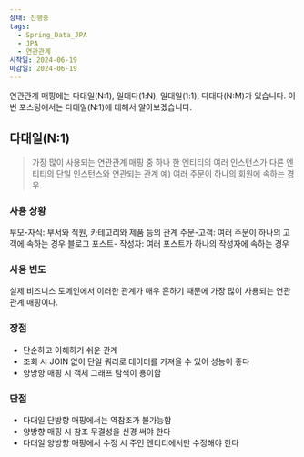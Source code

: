 ```yaml
---
상태: 진행중
tags:
  - Spring_Data_JPA
  - JPA
  - 연관관계
시작일: 2024-06-19
마감일: 2024-06-19
---
```

연관관계 매핑에는 다대일(N:1), 일대다(1:N), 일대일(1:1), 다대다(N:M)가 있습니다. 이번 포스팅에서는 다대일(N:1)에 대해서 알아보겠습니다.

## 다대일(N:1)
>가장 많이 사용되는 연관관계 매핑 중 하나
>한 엔티티의 여러 인스턴스가 다른 엔티티의 단일 인스턴스와 연관되는 관계
>예) 여러 주문이 하나의 회원에 속하는 경우


### 사용 상황
부모-자식: 부서와 직원, 카테고리와 제품 등의 관계
주문-고객: 여러 주문이 하나의 고객에 속하는 경우
블로그 포스트- 작성자: 여러 포스트가 하나의 작성자에 속하는 경우

### 사용 빈도
실제 비즈니스 도메인에서 이러한 관계가 매우 흔하기 때문에 가장 많이 사용되는 연관관계 매핑이다.

### 장점
- 단순하고 이해하기 쉬운 관계
- 조회 시 JOIN 없이 단일 쿼리로 데이터를 가져올 수 있어 성능이 좋다
- 양방향 매핑 시 객체 그래프 탐색이 용이함

### 단점
- 다대일 단방향 매핑에서는 역참조가 불가능함
- 양방향 매핑 시 참조 무결성을 신경 써야 한다
- 다대일 양방향 매핑에서 수정 시 주인 엔티티에서만 수정해야 한다
